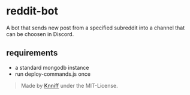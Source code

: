 # reddit-bot

A bot that sends new post from a specified subreddit into a channel that can be choosen in Discord.

## requirements

- a standard mongodb instance
- run deploy-commands.js once

> Made by [Knniff](https://github.com/Knniff) under the MIT-License.

